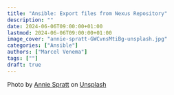 ```yaml
---
title: "Ansible: Export files from Nexus Repository"
description: ""
date: 2024-06-06T09:00:00+01:00
lastmod: 2024-06-06T09:00:00+01:00
image_cover: "annie-spratt-GWCvnsMtiBg-unsplash.jpg"
categories: ["Ansible"]
authors: ["Marcel Venema"] 
tags: [""]
draft: true
---
```





Photo by <a href="https://unsplash.com/@anniespratt?utm_content=creditCopyText&utm_medium=referral&utm_source=unsplash">Annie Spratt</a> on <a href="https://unsplash.com/photos/photo-of-library-shelves-GWCvnsMtiBg?utm_content=creditCopyText&utm_medium=referral&utm_source=unsplash">Unsplash</a>
  